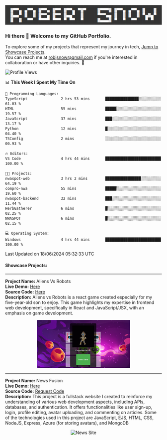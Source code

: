 <img alt="myname" src="assets/name.png" />

### Hi there 👋 Welcome to my GitHub Portfolio.
To explore some of my projects that represent my journey in tech, [Jump to Showcase Projects](#showcase-projects).  
You can reach me at robjsnow@gmail.com if you're interested in collaboration or have other inquiries.  :briefcase:



<!--START_SECTION:waka-->
![Profile Views](http://img.shields.io/badge/Profile%20Views-9-blue)

📊 **This Week I Spent My Time On** 

```text
💬 Programming Languages: 
TypeScript               2 hrs 53 mins       ███████████████░░░░░░░░░░   61.03 % 
HTML                     55 mins             █████░░░░░░░░░░░░░░░░░░░░   19.57 % 
JavaScript               37 mins             ███░░░░░░░░░░░░░░░░░░░░░░   13.17 % 
Python                   12 mins             █░░░░░░░░░░░░░░░░░░░░░░░░   04.40 % 
TSConfig                 2 mins              ░░░░░░░░░░░░░░░░░░░░░░░░░   00.93 % 

🔥 Editors: 
VS Code                  4 hrs 44 mins       █████████████████████████   100.00 % 

🐱‍💻 Projects: 
nwaspot-web              3 hrs 2 mins        ████████████████░░░░░░░░░   64.19 % 
compro-nwa               55 mins             █████░░░░░░░░░░░░░░░░░░░░   19.60 % 
nwaspot-backend          32 mins             ███░░░░░░░░░░░░░░░░░░░░░░   11.44 % 
HerbGatherer             6 mins              █░░░░░░░░░░░░░░░░░░░░░░░░   02.25 % 
NWASPOT                  6 mins              █░░░░░░░░░░░░░░░░░░░░░░░░   02.15 % 

💻 Operating System: 
Windows                  4 hrs 44 mins       █████████████████████████   100.00 % 
```


 Last Updated on 18/06/2024 05:32:33 UTC
<!--END_SECTION:waka-->

<!--
**robjsnow/robjsnow** is a ✨ _special_ ✨ repository because its `README.md` (this file) appears on your GitHub profile.

Here are some ideas to get you started:

- 🔭 I’m currently working on ...
- 🌱 I’m currently learning ...
- 👯 I’m looking to collaborate on ...
- 🤔 I’m looking for help with ...
- 💬 Ask me about ...
- 📫 How to reach me: ...
- 😄 Pronouns: ...
- ⚡ Fun fact: ...
-->

#### Showcase Projects:

---

**Project Name:** Aliens Vs Robots  
**Live Demo:** [Here](https://yellow-water-02e94ce10.4.azurestaticapps.net/)  
**Source Code:** [Here](https://github.com/robjsnow/avr/)  
**Description:** Aliens vs Robots is a react game created especially for my five-year-old son to enjoy. This game highlights my expertise in frontend web development, specifically in React and JavaScript/JSX, with an emphasis on game development.  
<div align="center"><a href="https://yellow-water-02e94ce10.4.azurestaticapps.net/">
  <img src="https://github.com/robjsnow/avr/blob/main/screenshots/avrSS.jpg?raw=true" alt="Dancing Robot" width="300" />
</a></div>

---
**Project Name:**  News Fusion  
**Live Demo:**  [Here](https://newsfusion-3a88334147f8.herokuapp.com/)  
**Source Code:**  [Request Code](mailto:robjsnow@gmailcom)  
**Description:**  This project is a fullstack website I created to reinforce my understanding of various web development aspects, including APIs, databases, and authentication. It offers functionalities like user sign-up, login, profile editing, avatar uploading, and commenting on articles. Some of the technologies used in this project are JavaScript, EJS, HTML, CSS, NodeJS, Express, Azure (for storing avatars), and MongoDB
<div align="center"<a href="https://yellow-water-02e94ce10.4.azurestaticapps.net/">
  <img src="https://ashy-desert-0dbaf2a10.4.azurestaticapps.net/news1.jpeg" alt="News Site" width="300" />
</a></div>


